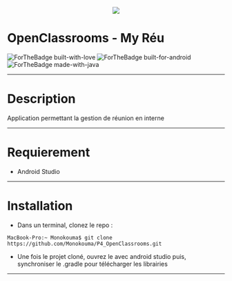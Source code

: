 <p align=center> 
  <img src="https://user.oc-static.com/upload/2019/04/05/1554449944338_icon-left-font%20copie%202.png">
</p>

# OpenClassrooms - My Réu 

![ForTheBadge built-with-love](http://ForTheBadge.com/images/badges/built-with-love.svg) ![ForTheBadge built-for-android](https://forthebadge.com/images/badges/built-for-android.svg) ![ForTheBadge made-with-java](https://forthebadge.com/images/badges/made-with-java.svg)
***

# Description

Application permettant la gestion de réunion en interne
***

# Requierement

- Android Studio
***

# Installation

- Dans un terminal, clonez le repo : 
```console
MacBook-Pro:~ Monokouma$ git clone https://github.com/Monokouma/P4_OpenClassrooms.git
```

- Une fois le projet cloné, ouvrez le avec android studio puis, synchroniser le .gradle pour télécharger les librairies
***

